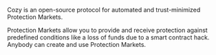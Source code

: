 Cozy is an open-source protocol for automated and trust-minimized Protection Markets. 

Protection Markets allow you to provide and receive protection against predefined conditions like a loss of funds due to a smart contract hack. Anybody can create and use Protection Markets.